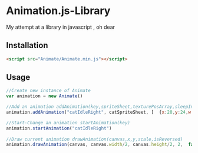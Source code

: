 # Animation.js-Library
My attempt at a library in javascript , oh dear

## Installation
```html
<script src="Animate/Animate.min.js"></script>
```
## Usage
```javascript
//Create new instance of Animate
var animation = new Animate()

//Add an animation addAnimation(key,spriteSheet,texturePosArray,sleepInterval)
animation.addAnimation("catIdleRight", catSpriteSheet, [  {x:20,y:24,w:19,h:30}, {x:84,y:25,w:19,h:29}, {x:148,y:24,w:19,h:30}, {x:212,y:23,w:19,h:31}], SLEEP_TIMES.idle )

//Start-Change an animation startAnimation(key)
animation.startAnimation("catIdleRight")
 
//Draw current animation drawAnimation(canvas,x,y,scale,isReversed)
animation.drawAnimation(canvas, canvas.width/2, canvas.height/2, 2,  false)

```
